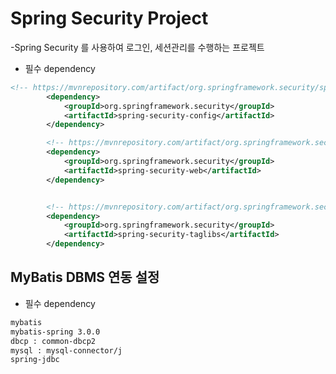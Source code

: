 # Spring Security Project
-Spring Security 를 사용하여 로그인, 세션관리를 수행하는 프로젝트
- 필수 dependency
```xml
<!-- https://mvnrepository.com/artifact/org.springframework.security/spring-security-config -->
		<dependency>
			<groupId>org.springframework.security</groupId>
			<artifactId>spring-security-config</artifactId>
		</dependency>

		<!-- https://mvnrepository.com/artifact/org.springframework.security/spring-security-web -->
		<dependency>
			<groupId>org.springframework.security</groupId>
			<artifactId>spring-security-web</artifactId>
		</dependency>


		<!-- https://mvnrepository.com/artifact/org.springframework.security/spring-security-taglibs -->
		<dependency>
			<groupId>org.springframework.security</groupId>
			<artifactId>spring-security-taglibs</artifactId>
		</dependency>

```

## MyBatis DBMS 연동 설정
- 필수 dependency
```xml
mybatis
mybatis-spring 3.0.0
dbcp : common-dbcp2
mysql : mysql-connector/j
spring-jdbc
```